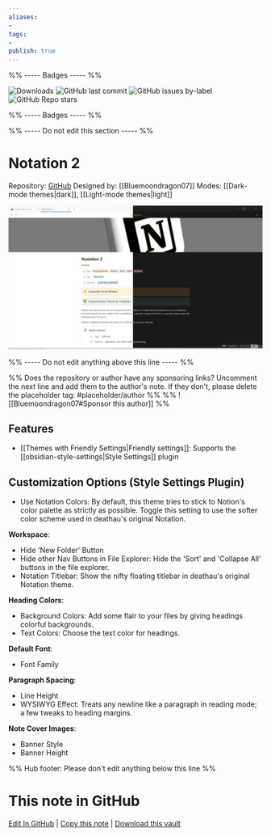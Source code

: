 ```yaml
---
aliases:
- 
tags: 
- 
publish: true
---
```


%% ----- Badges ----- %%

![Downloads](https://img.shields.io/badge/downloads-33313-573E7A?style=for-the-badge&logo=)
![GitHub last commit](https://img.shields.io/github/last-commit/Bluemoondragon07/obsidian-notation-2?color=573E7A&label=last%20update&logo=github&style=for-the-badge)
![GitHub issues by-label](https://img.shields.io/github/issues/Bluemoondragon07/obsidian-notation-2/help%20wanted?color=573E7A&logo=github&style=for-the-badge) 
![GitHub Repo stars](https://img.shields.io/github/stars/Bluemoondragon07/obsidian-notation-2?color=573E7A&logo=github&style=for-the-badge)

%% ----- Badges ----- %%

%% ----- Do not edit this section ----- %%

# Notation 2

Repository: [GitHub](https://github.com/Bluemoondragon07/obsidian-notation-2)
Designed by: [[Bluemoondragon07]]
Modes: [[Dark-mode themes|dark]], [[Light-mode themes|light]]



![screenshot](https://github.com/Bluemoondragon07/obsidian-notation-2/raw/HEAD/cover-small.png)

%% ----- Do not edit anything above this line ----- %% 

%% Does the repository or author have any sponsoring links? Uncomment the next line and add them to the author's note. If they don't, please delete the placeholder tag: #placeholder/author %%
%% ![[Bluemoondragon07#Sponsor this author]] %%


## Features

- [[Themes with Friendly Settings|Friendly settings]]: Supports the [[obsidian-style-settings|Style Settings]] plugin

## Customization Options (Style Settings Plugin) 
- Use Notation Colors: By default, this theme tries to stick to Notion's color palette as strictly as possible. Toggle this setting to use the softer color scheme used in deathau's original Notation.

**Workspace**: 
- Hide 'New Folder' Button
- Hide other Nav Buttons in File Explorer: Hide the 'Sort' and 'Collapse All' buttons in the file explorer.
- Notation Titlebar: Show the nifty floating titlebar in deathau's original Notation theme.

**Heading Colors**: 
- Background Colors: Add some flair to your files by giving headings colorful backgrounds.
- Text Colors: Choose the text color for headings.

**Default Font**: 
- Font Family

**Paragraph Spacing**: 
- Line Height
- WYSIWYG Effect: Treats any newline like a paragraph in reading mode; a few tweaks to heading margins.

**Note Cover Images**: 
- Banner Style
- Banner Height


%% Hub footer: Please don't edit anything below this line %%

# This note in GitHub

<span class="git-footer">[Edit In GitHub](https://github.dev/obsidian-community/obsidian-hub/blob/main/02%20-%20Community%20Expansions/02.05%20All%20Community%20Expansions/Themes/Notation%202.md "git-hub-edit-note") | [Copy this note](https://raw.githubusercontent.com/obsidian-community/obsidian-hub/main/02%20-%20Community%20Expansions/02.05%20All%20Community%20Expansions/Themes/Notation%202.md "git-hub-copy-note") | [Download this vault](https://github.com/obsidian-community/obsidian-hub/archive/refs/heads/main.zip "git-hub-download-vault") </span>
